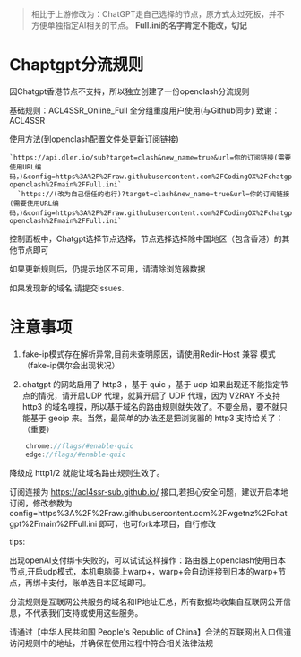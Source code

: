 > 相比于上游修改为：ChatGPT走自己选择的节点，原方式太过死板，并不方便单独指定AI相关的节点。
> **Full.ini的名字肯定不能改，切记**
# Chaptgpt分流规则

因Chatgpt香港节点不支持，所以独立创建了一份openclash分流规则

基础规则：ACL4SSR_Online_Full 全分组重度用户使用(与Github同步)  致谢：ACL4SSR

使用方法(到openclash配置文件处更新订阅链接)

    `https://api.dler.io/sub?target=clash&new_name=true&url=你的订阅链接(需要使用URL编码，)&config=https%3A%2F%2Fraw.githubusercontent.com%2FCodingOX%2Fchatgpt-openclash%2Fmain%2FFull.ini`
      `https://(改为自己信任的也行)?target=clash&new_name=true&url=你的订阅链接(需要使用URL编码，)&config=https%3A%2F%2Fraw.githubusercontent.com%2FCodingOX%2Fchatgpt-openclash%2Fmain%2FFull.ini`
    
控制面板中，Chatgpt选择节点选择，节点选择选择除中国地区（包含香港）的其他节点即可

如果更新规则后，仍提示地区不可用，请清除浏览器数据


如果发现新的域名,请提交Issues.


# 注意事项
1. fake-ip模式存在解析异常,目前未查明原因，请使用Redir-Host 兼容 模式（fake-ip偶尔会出现状况）

2. chatgpt 的网站启用了 http3 ，基于 quic ，基于 udp 如果出现还不能指定节点的情况，请开启UDP 代理，就算开启了 UDP 代理，因为 V2RAY 不支持 http3 的域名嗅探，所以基于域名的路由规则就失效了。不要全局，要不就只能基于 geoip 来。当然，最简单的办法还是把浏览器的 http3 支持给关了：（重要）

```csharp
    chrome://flags/#enable-quic
    edge://flags/#enable-quic
```
    
降级成 http1/2 就能让域名路由规则生效了。

订阅连接为 https://acl4ssr-sub.github.io/  接口,若担心安全问题，建议开启本地订阅，修改参数为 config=https%3A%2F%2Fraw.githubusercontent.com%2Fwgetnz%2Fchatgpt%2Fmain%2FFull.ini 即可，也可fork本项目，自行修改


tips:

出现openAI支付绑卡失败的，可以试试这样操作：路由器上openclash使用日本节点,开启udp模式，本机电脑装上warp+，warp+会自动连接到日本的warp+节点，再绑卡支付，账单选日本区域即可。


分流规则是互联网公共服务的域名和IP地址汇总，所有数据均收集自互联网公开信息，不代表我们支持或使用这些服务。

请通过【中华人民共和国 People's Republic of China】合法的互联网出入口信道访问规则中的地址，并确保在使用过程中符合相关法律法规
